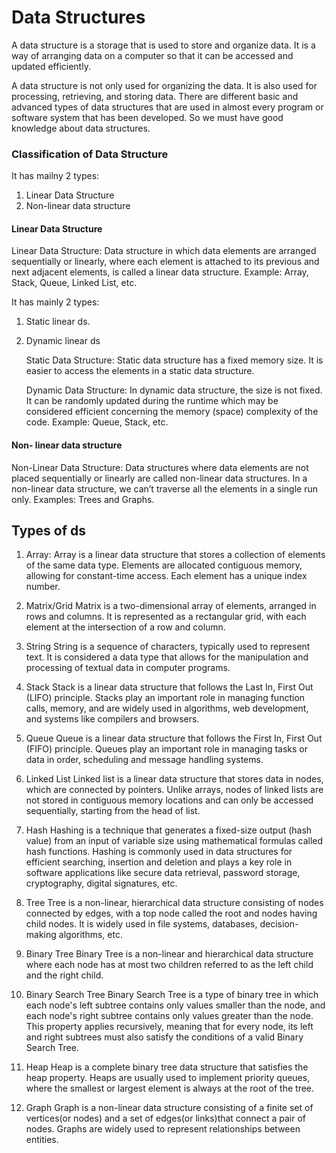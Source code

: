 # Data Structures
A data structure is a storage that is used to store and organize data. It is a way of arranging data on a computer so that it can be accessed and updated efficiently.

A data structure is not only used for organizing the data. It is also used for processing, retrieving, and storing data. There are different basic and advanced types of data structures that are used in almost every program or software system that has been developed. So we must have good knowledge about data structures. 

### Classification of Data Structure

It has mailny 2 types:

1. Linear Data Structure
2. Non-linear data structure

#### Linear Data Structure

Linear Data Structure: Data structure in which data elements are arranged sequentially or linearly, where each element is attached to its previous and next adjacent elements, is called a linear data structure. 
Example: Array, Stack, Queue, Linked List, etc.

It has mainly 2 types:

1. Static linear ds.
2. Dynamic linear ds

    Static Data Structure: Static data structure has a fixed memory size. It is easier to access the elements in a static data structure. 

    Dynamic Data Structure: In dynamic data structure, the size is not fixed. It can be randomly updated during the runtime which may be considered efficient concerning the memory (space) complexity of the code. 
    Example: Queue, Stack, etc.


#### Non- linear data structure

Non-Linear Data Structure: Data structures where data elements are not placed sequentially or linearly are called non-linear data structures. In a non-linear data structure, we can’t traverse all the elements in a single run only. 
Examples: Trees and Graphs.


## Types of ds


1. Array:
Array is a linear data structure that stores a collection of elements of the same data type. Elements are allocated contiguous memory, allowing for constant-time access. Each element has a unique index number.

2. Matrix/Grid
Matrix is a two-dimensional array of elements, arranged in rows and columns. It is represented as a rectangular grid, with each element at the intersection of a row and column.

3. String
String is a sequence of characters, typically used to represent text. It is considered a data type that allows for the manipulation and processing of textual data in computer programs.

4. Stack
Stack is a linear data structure that follows the Last In, First Out (LIFO) principle. Stacks play an important role in managing function calls, memory, and are widely used in algorithms, web development, and systems like compilers and browsers.

5. Queue
Queue is a linear data structure that follows the First In, First Out (FIFO) principle. Queues play an important role in managing tasks or data in order, scheduling and message handling systems.

6. Linked List
Linked list is a linear data structure that stores data in nodes, which are connected by pointers. Unlike arrays, nodes of linked lists are not stored in contiguous memory locations and can only be accessed sequentially, starting from the head of list.

7. Hash
Hashing is a technique that generates a fixed-size output (hash value) from an input of variable size using mathematical formulas called hash functions. Hashing is commonly used in data structures for efficient searching, insertion and deletion and plays a key role in software applications like secure data retrieval, password storage, cryptography, digital signatures, etc.

8. Tree
Tree is a non-linear, hierarchical data structure consisting of nodes connected by edges, with a top node called the root and nodes having child nodes. It is widely used in file systems, databases, decision-making algorithms, etc.

9. Binary Tree
Binary Tree is a non-linear and hierarchical data structure where each node has at most two children referred to as the left child and the right child.

10. Binary Search Tree
Binary Search Tree is a type of binary tree in which each node's left subtree contains only values smaller than the node, and each node's right subtree contains only values greater than the node. This property applies recursively, meaning that for every node, its left and right subtrees must also satisfy the conditions of a valid Binary Search Tree.

11. Heap
Heap is a complete binary tree data structure that satisfies the heap property. Heaps are usually used to implement priority queues, where the smallest or largest element is always at the root of the tree.

12. Graph
Graph is a non-linear data structure consisting of a finite set of vertices(or nodes) and a set of edges(or links)that connect a pair of nodes. Graphs are widely used to represent relationships between entities.

